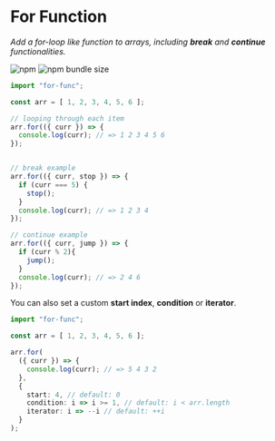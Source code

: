 # For Function

*Add a for-loop like function to arrays, including **break** and **continue** functionalities.*

![npm](https://img.shields.io/npm/dt/for-func.svg)
![npm bundle size](https://img.shields.io/bundlephobia/min/for-func)

```ts
import "for-func";

const arr = [ 1, 2, 3, 4, 5, 6 ];

// looping through each item
arr.for(({ curr }) => {  
  console.log(curr); // => 1 2 3 4 5 6
});


// break example
arr.for(({ curr, stop }) => {  
  if (curr === 5) {
    stop();
  }
  console.log(curr); // => 1 2 3 4
});

// continue example
arr.for(({ curr, jump }) => {
  if (curr % 2){
    jump();
  }
  console.log(curr); // => 2 4 6
});
```

You can also set a custom **start index**, **condition** or **iterator**.

```ts
import "for-func";

const arr = [ 1, 2, 3, 4, 5, 6 ];

arr.for(
  ({ curr }) => {
    console.log(curr); // => 5 4 3 2
  },
  {
    start: 4, // default: 0
    condition: i => i >= 1, // default: i < arr.length
    iterator: i => --i // default: ++i
  }
);
```